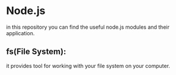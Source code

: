 # Node.js 
in this repository you can find the useful node.js modules and their application. 

## fs(File System):
it provides tool for working with your file system on your computer.

